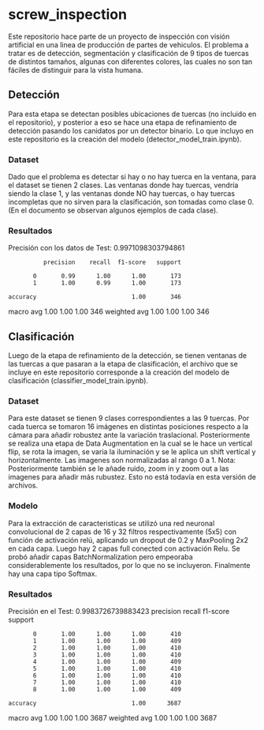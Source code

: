 # screw_inspection

Este repositorio hace parte de un proyecto de inspección con visión artificial en una linea de producción de partes de vehiculos. El problema a tratar es de detección, segmentación y clasificación de 9 tipos de tuercas de distintos tamaños, algunas con diferentes colores, las cuales no son tan fáciles de distinguir para la vista humana.

## Detección
Para esta etapa se detectan posibles ubicaciones de tuercas (no incluido en el repositorio), y posterior a eso se hace una etapa de refinamiento de detección pasando los canidatos por un detector binario. Lo que incluyo en este repositorio es la creación del modelo (detector_model_train.ipynb).

### Dataset
Dado que el problema es detectar si hay o no hay tuerca en la ventana, para el dataset se tienen 2 clases. Las ventanas donde hay tuercas, vendría siendo la clase 1, y las ventanas donde NO hay tuercas, o hay tuercas incompletas que no sirven para la clasificación, son tomadas como clase 0. (En el documento se observan algunos ejemplos de cada clase).

### Resultados
Precisión con los datos de Test:  0.9971098303794861

              precision    recall  f1-score   support

           0       0.99      1.00      1.00       173
           1       1.00      0.99      1.00       173

    accuracy                           1.00       346
   macro avg       1.00      1.00      1.00       346
weighted avg       1.00      1.00      1.00       346


## Clasificación
Luego de la etapa de refinamiento de la detección, se tienen ventanas de las tuercas a que pasaran a la etapa de clasificación, el archivo que se incluye en este repositorio corresponde a la creación del modelo de clasificación (classifier_model_train.ipynb).

### Dataset
Para este dataset se tienen 9 clases correspondientes a las 9 tuercas. Por cada tuerca se tomaron 16 imágenes en distintas posiciones respecto a la cámara para añadir robustez ante la variación traslacional. Posteriormente se realiza una etapa de Data Augmentation en la cual se le hace un vertical flip, se rota la imagen, se varia la iluminación y se le aplica un shift vertical y horizontalmente. Las imagenes son normalizadas al rango 0 a 1.
Nota: Posteriormente también se le añade ruido, zoom in y zoom out a las imagenes para añadir más rubustez. Esto no está todavía en esta versión de archivos.

### Modelo
Para la extracción de caracteristicas se utilizó una red neuronal convolucional de 2 capas de 16 y 32 filtros respectivamente (5x5) con función de activación relú, aplicando un dropout de 0.2 y MaxPooling 2x2 en cada capa. Luego hay 2 capas full conected con activación Relu. Se probó añadir capas BatchNormalization pero empeoraba considerablemente los resultados, por lo que no se incluyeron. Finalmente hay una capa tipo Softmax.

### Resultados
Precisión en el Test:  0.9983726739883423
              precision    recall  f1-score   support

           0       1.00      1.00      1.00       410
           1       1.00      1.00      1.00       409
           2       1.00      1.00      1.00       410
           3       1.00      1.00      1.00       410
           4       1.00      1.00      1.00       409
           5       1.00      1.00      1.00       410
           6       1.00      1.00      1.00       410
           7       1.00      1.00      1.00       410
           8       1.00      1.00      1.00       409

    accuracy                           1.00      3687
   macro avg       1.00      1.00      1.00      3687
weighted avg       1.00      1.00      1.00      3687

